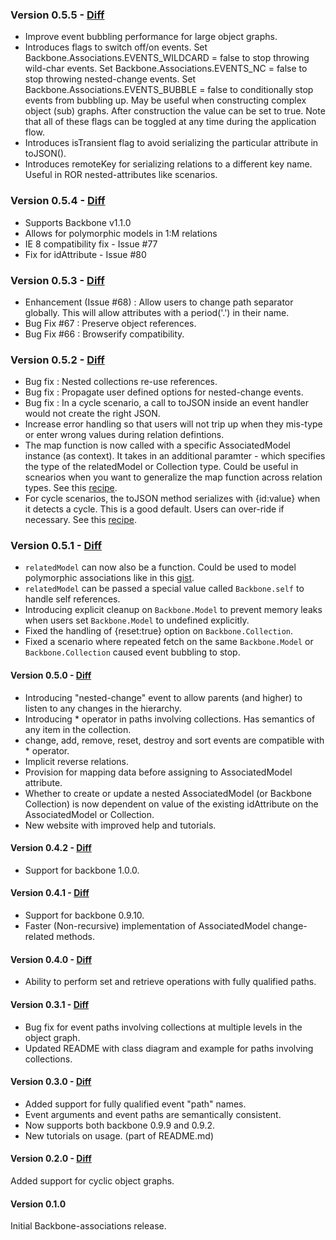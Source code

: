 ### Version 0.5.5 - [Diff](https://github.com/dhruvaray/backbone-associations/compare/v0.5.4...v0.5.5)

* Improve event bubbling performance for large object graphs.
* Introduces flags to switch off/on events. Set Backbone.Associations.EVENTS_WILDCARD = false to stop throwing wild-char events. Set Backbone.Associations.EVENTS_NC = false to stop throwing nested-change events. Set Backbone.Associations.EVENTS_BUBBLE = false to conditionally stop events from bubbling up. May be useful when constructing complex object (sub) graphs. After construction the value can be set to true. Note that all of these flags can be toggled at any time during the application flow.
* Introduces isTransient flag to avoid serializing the particular attribute in toJSON().
* Introduces remoteKey for serializing relations to a different key name. Useful in ROR nested-attributes like scenarios.

### Version 0.5.4 - [Diff](https://github.com/dhruvaray/backbone-associations/compare/v0.5.3...v0.5.4)

* Supports Backbone v1.1.0
* Allows for polymorphic models in 1:M relations
* IE 8 compatibility fix - Issue #77
* Fix for idAttribute - Issue #80

### Version 0.5.3 - [Diff](https://github.com/dhruvaray/backbone-associations/compare/v0.5.2...v0.5.3)

* Enhancement (Issue #68) : Allow users to change path separator globally. This will allow attributes with a period('.') in their name.
* Bug Fix #67 : Preserve object references.
* Bug Fix #66 : Browserify compatibility.

### Version 0.5.2 - [Diff](https://github.com/dhruvaray/backbone-associations/compare/v0.5.1...v0.5.2)

* Bug fix : Nested collections re-use references.
* Bug fix : Propagate user defined options for nested-change events.
* Bug fix : In a cycle scenario, a call to toJSON inside an event handler would not create the right JSON.
* Increase error handling so that users will not trip up when they mis-type or enter wrong values during relation defintions.
* The map function is now called with a specific AssociatedModel instance (as context). It takes in an additional paramter - which specifies the type of the relatedModel or Collection type. Could be useful in scnearios when you want to generalize the map function across relation types. See this [recipe](http://dhruvaray.github.io/backbone-associations/recipes.html#tut-map2).
* For cycle scenarios, the toJSON method serializes with {id:value} when it detects a cycle. This is a good default. Users can over-ride if necessary. See this [recipe](http://dhruvaray.github.io/backbone-associations/recipes.html#tut-rev).

### Version 0.5.1 - [Diff](https://github.com/dhruvaray/backbone-associations/compare/v0.5.0...v0.5.1)

* `relatedModel` can now also be a function. Could be used to model polymorphic associations like in this [gist](https://gist.github.com/dhruvaray/5988996).
* `relatedModel` can be passed a special value called `Backbone.self` to handle self references.
* Introducing explicit cleanup on `Backbone.Model` to prevent memory leaks when users set `Backbone.Model` to undefined explicitly.
* Fixed the handling of {reset:true} option on `Backbone.Collection`.
* Fixed a scenario where repeated fetch on the same `Backbone.Model` or `Backbone.Collection` caused event bubbling to stop.


#### Version 0.5.0 - [Diff](https://github.com/dhruvaray/backbone-associations/compare/v0.4.2...v0.5.0)
* Introducing "nested-change" event to allow parents (and higher) to listen to any changes in the hierarchy.
* Introducing * operator in paths involving collections. Has semantics of any item in the collection.
* change, add, remove, reset, destroy and sort events are compatible with * operator.
* Implicit reverse relations.
* Provision for mapping data before assigning to AssociatedModel attribute.
* Whether to create or update a nested AssociatedModel (or Backbone Collection) is now dependent on value of the
existing idAttribute on the AssociatedModel or Collection.
* New website with improved help and tutorials.

#### Version 0.4.2 - [Diff](https://github.com/dhruvaray/backbone-associations/compare/v0.4.1...v0.4.2)
* Support for backbone 1.0.0.

#### Version 0.4.1 - [Diff](https://github.com/dhruvaray/backbone-associations/compare/v0.4.0...v0.4.1)
* Support for backbone 0.9.10.
* Faster (Non-recursive) implementation of AssociatedModel change-related methods.

#### Version 0.4.0 - [Diff](https://github.com/dhruvaray/backbone-associations/compare/v0.3.1...v0.4.0)
* Ability to perform set and retrieve operations with fully qualified paths.

#### Version 0.3.1 - [Diff](https://github.com/dhruvaray/backbone-associations/compare/v0.3.0...v0.3.1)
* Bug fix for event paths involving collections at multiple levels in the object graph.
* Updated README with class diagram and example for paths involving collections.


#### Version 0.3.0 - [Diff](https://github.com/dhruvaray/backbone-associations/compare/v0.2.0...v0.3.0)
* Added support for fully qualified event "path" names.
* Event arguments and event paths are semantically consistent.
* Now supports both backbone 0.9.9 and 0.9.2.
* New tutorials on usage. (part of README.md)


#### Version 0.2.0 - [Diff](https://github.com/dhruvaray/backbone-associations/compare/v0.1.0...v0.2.0)
Added support for cyclic object graphs.

#### Version 0.1.0
Initial Backbone-associations release.


